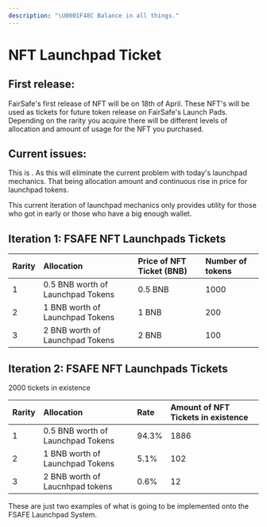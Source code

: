 ```yaml
---
description: "\U0001F48C Balance in all things."
---
```


# NFT Launchpad Ticket

## First release: 

FairSafe's first release of NFT will be on 18th of April. These NFT's will be used as tickets for future token release on FairSafe's Launch Pads. Depending on the rarity you acquire there will be different levels of allocation and amount of usage for the NFT you purchased. 

## Current issues:

This is . As this will eliminate the current problem with today's launchpad mechanics. That being allocation amount and continuous rise in price for launchpad tokens. 

This current iteration of launchpad mechanics only provides utility for those who got in early or those who have a big enough wallet. 

##  Iteration 1: FSAFE NFT Launchpads Tickets

| Rarity | Allocation | Price of NFT Ticket \(BNB\) | Number of tokens |
| :--- | :--- | :--- | :--- |
| 1 | 0.5 BNB worth of Launchpad Tokens | 0.5 BNB | 1000 |
| 2 | 1 BNB worth of Launchpad Tokens | 1 BNB | 200 |
| 3 | 2 BNB worth of Launchpad Tokens | 2 BNB | 100 |

##  Iteration 2: FSAFE NFT Launchpads Tickets

2000 tickets in existence 

| Rarity | Allocation | Rate | Amount of NFT Tickets in existence |
| :--- | :--- | :--- | :--- |
| 1 | 0.5 BNB worth of Launchpad Tokens |  94.3% | 1886 |
| 2 | 1 BNB worth of Launchpad Tokens  | 5.1% | 102  |
| 3 |  2 BNB worth of Laucnhpad tokens | 0.6% | 12 |

These are just two examples of what is going to be implemented onto the FSAFE Launchpad System.



